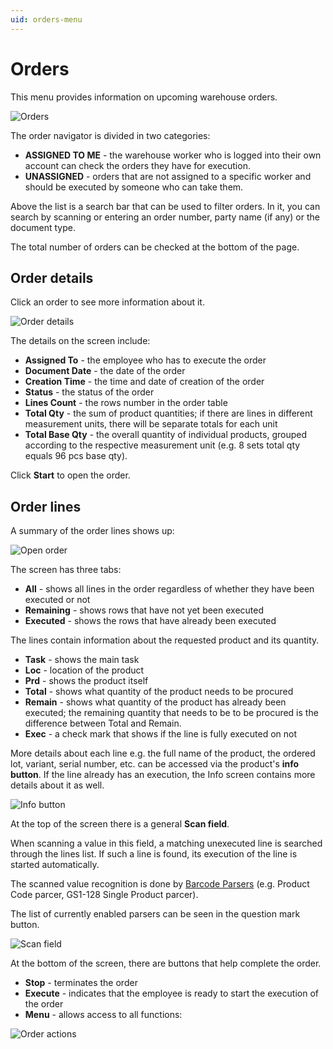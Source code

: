 ```yaml
---
uid: orders-menu
---
```


# Orders

This menu provides information on upcoming warehouse orders.

![Orders](pictures/orders.png)

The order navigator is divided in two categories:

-	**ASSIGNED TO ME** - the warehouse worker who is logged into their own account can check the orders they have for execution.
-	**UNASSIGNED** - orders that are not assigned to a specific worker and should be executed by someone who can take them.

Above the list is a search bar that can be used to filter orders. In it, you can search by scanning or entering an order number, party name (if any) or the document type.

The total number of orders can be checked at the bottom of the page.

## Order details

Click an order to see more information about it.

![Order details](pictures/logistics_WMS_Worker_28_05.png)

The details on the screen include:

-	**Assigned To** - the employee who has to execute the order
-	**Document Date** - the date of the order
-	**Creation Time** - the time and date of creation of the order
-	**Status** - the status of the order
-	**Lines Count** - the rows number in the order table
-	**Total Qty** - the sum of product quantities; if there are lines in different measurement units, there will be separate totals for each unit
-	**Total Base Qty** - the overall quantity of individual products, grouped according to the respective measurement unit (e.g. 8 sets total qty equals 96 pcs base qty).

Click **Start** to open the order.

## Order lines

A summary of the order lines shows up:

![Open order](pictures/order_lines_new.png)

The screen has three tabs:

-	**All** - shows all lines in the order regardless of whether they have been executed or not
-	**Remaining** - shows rows that have not yet been executed
-	**Executed** - shows the rows that have already been executed

The lines contain information about the requested product and its quantity.

-	**Task** - shows the main task
-	**Loc** - location of the product
-	**Prd** - shows the product itself
-	**Total** - shows what quantity of the product needs to be procured
-	**Remain** - shows what quantity of the product has already been executed; the remaining quantity that needs to be to be procured is the difference between Total and Remain.
-	**Еxec** - a check mark that shows if the line is fully executed on not

More details about each line e.g. the full name of the product, the ordered lot, variant, serial number, etc. can be accessed via the product's **info button**. If the line already has an execution, the Info screen contains more details about it as well.

![Info button](pictures/info-button.png)

At the top of the screen there is a general **Scan field**. 

When scanning a value in this field, a matching unexecuted line is searched through the lines list. If such a line is found, its execution of the line is started automatically. 

The scanned value recognition is done by [Barcode Parsers](xref:parsers) (e.g. Product Code parcer, GS1-128 Single Product parcer). 

The list of currently enabled parsers can be seen in the question mark button.

![Scan field](pictures/scan-field1.png)

At the bottom of the screen, there are buttons that help complete the order. 

- **Stop** - terminates the order 
- **Execute** - indicates that the employee is ready to start the execution of the order
- **Menu** - allows access to all functions:

![Order actions](pictures/menu_actions.png)
